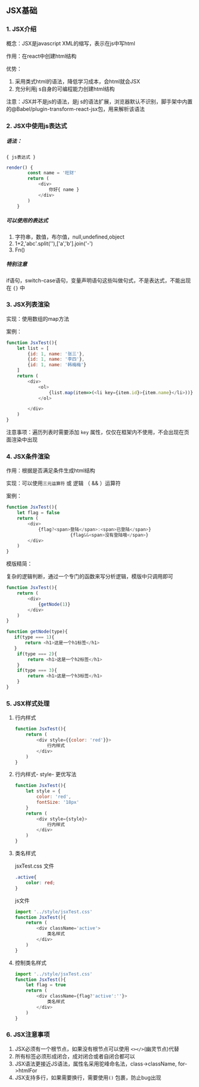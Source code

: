 ## JSX基础

### 1. JSX介绍

概念：JSX是javascript XML的缩写，表示在js中写html

作用：在react中创建html结构

优势：

1. 采用类式html的语法，降低学习成本，会html就会JSX
2. 充分利用j s自身的可编程能力创建html结构

注意：JSX并不是js的语法，是j s的语法扩展，浏览器默认不识别，脚手架中内置的@Babel/plugin-transform-react-jsx包，用来解析该语法



### 2. JSX中使用js表达式

##### 语法：

`{ js表达式 }`

```js
render() {
        const name = '旺财'
        return (
            <div>
                你好{ name }
            </div>
        )
    }
```

##### 可以使用的表达式

1. 字符串，数值，布尔值，null,undefined,object
2. 1+2,'abc'.split(''),['a','b'].join('-')
3. Fn()

##### 特别注意

if语句，switch-case语句，变量声明语句这些叫做句式，不是表达式，不能出现在 `{}` 中



### 3. JSX列表渲染

实现：使用数组的map方法

案例：

```js
function JsxTest(){
    let list = [
        {id: 1, name: '张三'},
        {id: 1, name: '李四'},
        {id: 1, name: '韩梅梅'}
    ]
    return (
        <div>
            <ol>
                {list.map(item=>(<li key={item.id}>{item.name}</li>))}
            </ol>

        </div>
    )
}
```

注意事项：遍历列表时需要添加 `key` 属性，仅仅在框架内不使用，不会出现在页面渲染中出现



### 4. JSX条件渲染

作用：根据是否满足条件生成html结构

实现：可以使用`三元运算符` 或 逻辑 （ && ）运算符

案例：

```js
function JsxTest(){
    let flag = false
    return (
        <div>
            {flag?<span>登陆</span>:<span>已登陆</span>}
						{flag&&<span>没有登陆哦</span>}
        </div>
    )
}
```

模版精简：

复杂的逻辑判断，通过一个专门的函数来写分析逻辑，模版中只调用即可

```js
function JsxTest(){
    return (
        <div>
            {getNode(1)}
        </div>
    )
}

function getNode(type){
   if(type === 1){
       return <h1>这是一个h1标签</h1>
   }
    if(type === 2){
        return <h1>这是一个h2标签</h1>
    }
    if(type === 3){
        return <h1>这是一个h3标签</h1>
    }
}
```



### 5. JSX样式处理

1. 行内样式

   ```js
   function JsxTest(){
       return (
           <div style={{color: 'red'}}>
               行内样式
           </div>
       )
   }
   ```

   

2. 行内样式- style- 更优写法

   ```js
   function JsxTest(){
       let style = {
           color: 'red',
           fontSize: '18px'
       }
       return (
           <div style={style}>
               行内样式
           </div>
       )
   }
   ```

3. 类名样式

   jsxTest.css 文件

   ```css
   .active{
       color: red;
   }
   ```

   js文件

   ```js
   import '../style/jsxTest.css'
   function JsxTest(){
       return (
           <div className='active'>
               类名样式
           </div>
       )
   }
   ```

4. 控制类名样式

   ```js
   import '../style/jsxTest.css'
   function JsxTest(){
       let flag = true
       return (
           <div className={flag?'active':''}>
               类名样式
           </div>
       )
   }
   ```

   

### 6. JSX注意事项

1. JSX必须有一个根节点，如果没有根节点可以使用 `<></>`(幽灵节点)代替
2. 所有标签必须形成闭合，成对闭合或者自闭合都可以
3. JSX语法更接近JS语法，属性名采用驼峰命名法，class->className, for->htmlFor
4. JSX支持多行，如果需要换行，需要使用`()` 包裹，防止bug出现

